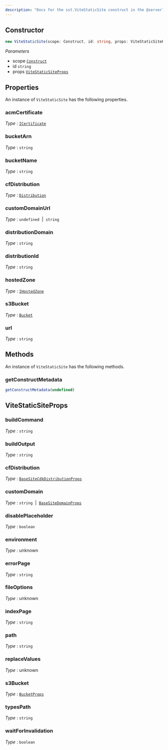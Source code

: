```yaml
---
description: "Docs for the sst.ViteStaticSite construct in the @serverless-stack/resources package"
---
```



## Constructor
```ts
new ViteStaticSite(scope: Construct, id: string, props: ViteStaticSiteProps)
```
_Parameters_
- scope [`Construct`](https://docs.aws.amazon.com/cdk/api/v2/docs/constructs.Construct.html)
- id `string`
- props [`ViteStaticSiteProps`](#vitestaticsiteprops)
## Properties
An instance of `ViteStaticSite` has the following properties.
### acmCertificate

_Type_ : [`ICertificate`](https://docs.aws.amazon.com/cdk/api/v2/docs/aws-cdk-lib.ICertificate.html)

### bucketArn

_Type_ : `string`

### bucketName

_Type_ : `string`

### cfDistribution

_Type_ : [`Distribution`](https://docs.aws.amazon.com/cdk/api/v2/docs/aws-cdk-lib.Distribution.html)

### customDomainUrl

_Type_ : `undefined`&nbsp; | &nbsp;`string`

### distributionDomain

_Type_ : `string`

### distributionId

_Type_ : `string`

### hostedZone

_Type_ : [`IHostedZone`](https://docs.aws.amazon.com/cdk/api/v2/docs/aws-cdk-lib.IHostedZone.html)

### s3Bucket

_Type_ : [`Bucket`](https://docs.aws.amazon.com/cdk/api/v2/docs/aws-cdk-lib.Bucket.html)

### url

_Type_ : `string`

## Methods
An instance of `ViteStaticSite` has the following methods.
### getConstructMetadata

```ts
getConstructMetadata(undefined)
```
## ViteStaticSiteProps
### buildCommand

_Type_ : `string`

### buildOutput

_Type_ : `string`

### cfDistribution

_Type_ : [`BaseSiteCdkDistributionProps`](BaseSiteCdkDistributionProps)

### customDomain

_Type_ : `string`&nbsp; | &nbsp;[`BaseSiteDomainProps`](BaseSiteDomainProps)

### disablePlaceholder

_Type_ : `boolean`

### environment

_Type_ : unknown

### errorPage

_Type_ : `string`

### fileOptions

_Type_ : unknown

### indexPage

_Type_ : `string`

### path

_Type_ : `string`

### replaceValues

_Type_ : unknown

### s3Bucket

_Type_ : [`BucketProps`](https://docs.aws.amazon.com/cdk/api/v2/docs/aws-cdk-lib.BucketProps.html)

### typesPath

_Type_ : `string`

### waitForInvalidation

_Type_ : `boolean`
